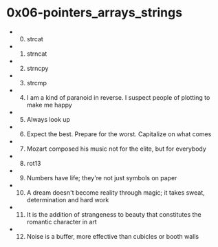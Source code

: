 # 0x06-pointers_arrays_strings
- 0. strcat
- 1. strncat
- 2. strncpy
- 3. strcmp
- 4. I am a kind of paranoid in reverse. I suspect people of plotting to make me happy
- 5. Always look up
- 6. Expect the best. Prepare for the worst. Capitalize on what comes
- 7. Mozart composed his music not for the elite, but for everybody
- 8. rot13
- 9. Numbers have life; they're not just symbols on paper
- 10. A dream doesn't become reality through magic; it takes sweat, determination and hard work
- 11. It is the addition of strangeness to beauty that constitutes the romantic character in art
- 12. Noise is a buffer, more effective than cubicles or booth walls
